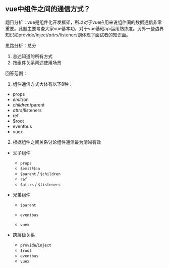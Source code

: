 ## vue中组件之间的通信方式？

题目分析：vue是组件化开发框架，所以对于vue应用来说组件间的数据通信非常重要。此题主要考查大家vue基本功，对于vue基础api运用熟练度。另外一些边界知识如provide/inject/$attrs/$listeners则体现了面试者的知识面。





思路分析：总分

1. 总述知道的所有方式
2. 按组件关系阐述使用场景





回答范例：

1. 组件通信方式大体有以下8种：

- props
- $emit/$on
- $children/$parent
- $attrs/$listeners
- ref
- $root
- eventbus
- vuex



2. 根据组件之间关系讨论组件通信最为清晰有效

- 父子组件

  - `props`
  - `$emit`/`$on`
  - `$parent` / `$children`
  - `ref` 
  - `$attrs` / `$listeners`
- 兄弟组件

  - `$parent`
  - `eventbus`

  - `vuex`

- 跨层级关系

  - `provide`/`inject`
  - `$root`
  - `eventbus`
  - `vuex`



